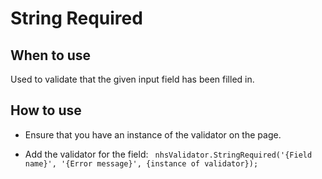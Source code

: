 # String Required

## When to use

Used to validate that the given input field has been filled in. 

## How to use

- Ensure that you have an instance of the validator on the page. 

- Add the validator for the field: 
  ` nhsValidator.StringRequired('{Field name}', '{Error message}', {instance of validator});`
